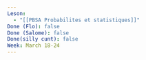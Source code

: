 ```yaml
---
Leson:
  - "[[PBSA Probabilites et statistiques]]"
Done (Flo): false
Done (Salome): false
Done(silly cunt): false
Week: March 18-24
---
```

